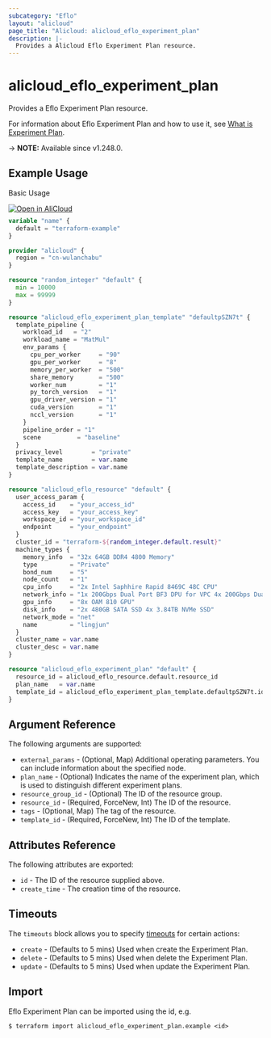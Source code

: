```yaml
---
subcategory: "Eflo"
layout: "alicloud"
page_title: "Alicloud: alicloud_eflo_experiment_plan"
description: |-
  Provides a Alicloud Eflo Experiment Plan resource.
---
```


# alicloud_eflo_experiment_plan

Provides a Eflo Experiment Plan resource.



For information about Eflo Experiment Plan and how to use it, see [What is Experiment Plan](https://www.alibabacloud.com/help/en/pai/developer-reference/api-eflo-cnp-2023-08-28-createexperimentplan).

-> **NOTE:** Available since v1.248.0.

## Example Usage

Basic Usage

<div style="display: block;margin-bottom: 40px;"><div class="oics-button" style="float: right;position: absolute;margin-bottom: 10px;">
  <a href="https://api.aliyun.com/terraform?resource=alicloud_eflo_experiment_plan&exampleId=24bb02bc-489e-e03d-6b04-dc8d18d0c9ea061b843c&activeTab=example&spm=docs.r.eflo_experiment_plan.0.24bb02bc48&intl_lang=EN_US" target="_blank">
    <img alt="Open in AliCloud" src="https://img.alicdn.com/imgextra/i1/O1CN01hjjqXv1uYUlY56FyX_!!6000000006049-55-tps-254-36.svg" style="max-height: 44px; max-width: 100%;">
  </a>
</div></div>

```terraform
variable "name" {
  default = "terraform-example"
}

provider "alicloud" {
  region = "cn-wulanchabu"
}

resource "random_integer" "default" {
  min = 10000
  max = 99999
}

resource "alicloud_eflo_experiment_plan_template" "defaultpSZN7t" {
  template_pipeline {
    workload_id   = "2"
    workload_name = "MatMul"
    env_params {
      cpu_per_worker     = "90"
      gpu_per_worker     = "8"
      memory_per_worker  = "500"
      share_memory       = "500"
      worker_num         = "1"
      py_torch_version   = "1"
      gpu_driver_version = "1"
      cuda_version       = "1"
      nccl_version       = "1"
    }
    pipeline_order = "1"
    scene          = "baseline"
  }
  privacy_level        = "private"
  template_name        = var.name
  template_description = var.name
}

resource "alicloud_eflo_resource" "default" {
  user_access_param {
    access_id    = "your_access_id"
    access_key   = "your_access_key"
    workspace_id = "your_workspace_id"
    endpoint     = "your_endpoint"
  }
  cluster_id = "terraform-${random_integer.default.result}"
  machine_types {
    memory_info  = "32x 64GB DDR4 4800 Memory"
    type         = "Private"
    bond_num     = "5"
    node_count   = "1"
    cpu_info     = "2x Intel Saphhire Rapid 8469C 48C CPU"
    network_info = "1x 200Gbps Dual Port BF3 DPU for VPC 4x 200Gbps Dual Port EIC"
    gpu_info     = "8x OAM 810 GPU"
    disk_info    = "2x 480GB SATA SSD 4x 3.84TB NVMe SSD"
    network_mode = "net"
    name         = "lingjun"
  }
  cluster_name = var.name
  cluster_desc = var.name
}

resource "alicloud_eflo_experiment_plan" "default" {
  resource_id = alicloud_eflo_resource.default.resource_id
  plan_name   = var.name
  template_id = alicloud_eflo_experiment_plan_template.defaultpSZN7t.id
}
```

## Argument Reference

The following arguments are supported:
* `external_params` - (Optional, Map) Additional operating parameters. You can include information about the specified node.
* `plan_name` - (Optional) Indicates the name of the experiment plan, which is used to distinguish different experiment plans.
* `resource_group_id` - (Optional) The ID of the resource group.
* `resource_id` - (Required, ForceNew, Int) The ID of the resource.
* `tags` - (Optional, Map) The tag of the resource.
* `template_id` - (Required, ForceNew, Int) The ID of the template.

## Attributes Reference

The following attributes are exported:
* `id` - The ID of the resource supplied above.
* `create_time` - The creation time of the resource.

## Timeouts

The `timeouts` block allows you to specify [timeouts](https://www.terraform.io/docs/configuration-0-11/resources.html#timeouts) for certain actions:
* `create` - (Defaults to 5 mins) Used when create the Experiment Plan.
* `delete` - (Defaults to 5 mins) Used when delete the Experiment Plan.
* `update` - (Defaults to 5 mins) Used when update the Experiment Plan.

## Import

Eflo Experiment Plan can be imported using the id, e.g.

```shell
$ terraform import alicloud_eflo_experiment_plan.example <id>
```
